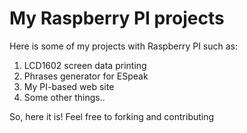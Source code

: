 # My Raspberry PI projects
Here is some of my projects
with Raspberry PI such as:

1. LCD1602 screen data printing
2. Phrases generator for ESpeak
3. My PI-based web site
4. Some other things..

So, here it is! Feel free to forking and contributing 
